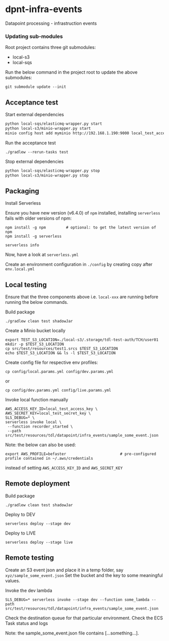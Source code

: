 # dpnt-infra-events

Datapoint processing - infrastruction events

### Updating sub-modules

Root project contains three git submodules:

- local-s3  
- local-sqs 

Run the below command in the project root to update the above submodules:

```
git submodule update --init
```

## Acceptance test

Start external dependencies
```bash
python local-sqs/elasticmq-wrapper.py start
python local-s3/minio-wrapper.py start
minio config host add myminio http://192.168.1.190:9000 local_test_access_key local_test_secret_key
```

Run the acceptance test

```
./gradlew --rerun-tasks test
```

Stop external dependencies
```bash
python local-sqs/elasticmq-wrapper.py stop
python local-s3/minio-wrapper.py stop
```

## Packaging

Install Serverless

Ensure you have new version (v6.4.0) of `npm` installed, installing `serverless` fails with older versions of npm:

```
npm install -g npm         # optional: to get the latest version of npm
npm install -g serverless

serverless info
```

Now, have a look at `serverless.yml`

Create an environment configuration in `./config` by creating copy after `env.local.yml`

## Local testing

Ensure that the three components above i.e. `local-xxx` are running before running the below commands.

Build package
```
./gradlew clean test shadowJar
```

Create a Minio bucket locally
```
export TEST_S3_LOCATION=./local-s3/.storage/tdl-test-auth/TCH/user01
mkdir -p $TEST_S3_LOCATION
cp src/test/resources/test1.srcs $TEST_S3_LOCATION
echo $TEST_S3_LOCATION && ls -l $TEST_S3_LOCATION
```

Create config file for respective env profiles:

```
cp config/local.params.yml config/dev.params.yml
```

or

```
cp config/dev.params.yml config/live.params.yml
```


Invoke local function manually
```
AWS_ACCESS_KEY_ID=local_test_access_key \
AWS_SECRET_KEY=local_test_secret_key \
SLS_DEBUG=* \
serverless invoke local \
 --function recorder_started \
 --path src/test/resources/tdl/datapoint/infra_events/sample_some_event.json
```

Note: the below can also be used:

```
export AWS_PROFILE=befaster                        # pre-configured profile contained in ~/.aws/credentials
```

instead of setting `AWS_ACCESS_KEY_ID` and `AWS_SECRET_KEY`


## Remote deployment

Build package
```
./gradlew clean test shadowJar
```

Deploy to DEV
```
serverless deploy --stage dev
```

Deploy to LIVE
```
serverless deploy --stage live
```

## Remote testing

Create an S3 event json and place it in a temp folder, say `xyz/sample_some_event.json`
Set the bucket and the key to some meaningful values.

Invoke the dev lambda

```
SLS_DEBUG=* serverless invoke --stage dev --function some_lambda --path src/test/resources/tdl/datapoint/infra_events/sample_some_event.json
```

Check the destination queue for that particular environment. Check the ECS Task status and logs

Note: the sample_some_event.json file contains [...something...].
